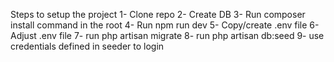 Steps to setup the project
1- Clone repo
2- Create DB
3- Run composer install command in the root
4- Run npm run dev
5- Copy/create .env file
6- Adjust .env file
7- run php artisan migrate
8- run php artisan db:seed
9- use credentials defined in seeder to login